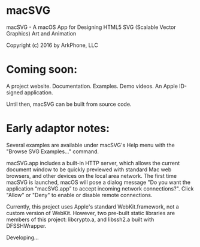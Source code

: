 # macSVG
macSVG - A macOS App for Designing HTML5 SVG (Scalable Vector Graphics) Art and Animation

Copyright (c) 2016 by ArkPhone, LLC

# Coming soon:
A project website.
Documentation.
Examples.
Demo videos.
An Apple ID-signed application.

Until then, macSVG can be built from source code.

# Early adaptor notes:
Several examples are available under macSVG's Help menu with the "Browse SVG Examples..." command.

macSVG.app includes a built-in HTTP server, which allows the current document window to be quickly previewed with standard Mac web browsers, and other devices on the local area network.  The first time macSVG is launched, macOS will pose a dialog message "Do you want the application “macSVG.app” to accept incoming network connections?".  Click "Allow" or "Deny" to enable or disable remote connections.

Currently, this project uses Apple's standard WebKit.framework, not a custom version of WebKit.  However, two pre-built static libraries are members of this project: libcrypto.a, and libssh2.a built with DFSSHWrapper.

Developing...
